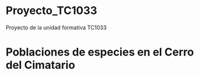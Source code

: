 # Proyecto_TC1033
Proyecto de la unidad formativa TC1033


# Poblaciones de especies en el Cerro del Cimatario
